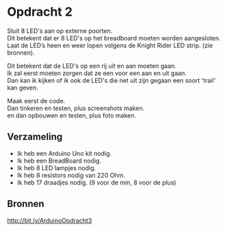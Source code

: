 # Opdracht 2
Sluit 8 LED's aan op externe poorten.  
Dit betekent dat er 8 LED's op het breadboard moeten worden aangesloten.  
Laat de LED’s heen en weer lopen volgens de Knight Rider LED strip. (zie bronnen).

Dit betekent dat de LED's op een rij uit en aan moeten gaan.  
Ik zal eerst moeten zorgen dat ze een voor een aan en uit gaan.  
Dan kan ik kijken of ik ook de LED's die net uit zijn gegaan een soort 'trail' kan geven.  

Maak eerst de code.  
Dan tinkeren en testen, plus screenshots maken.  
en dan opbouwen en testen, plus foto maken.
## Verzameling
- Ik heb een Arduino Uno kit nodig.
- Ik heb een BreadBoard nodig.
- Ik heb 8 LED lampjes nodig.
- Ik heb 8 resistors nodig van 220 Ohm.
- Ik heb 17 draadjes nodig. (9 voor de min, 8 voor de plus)

## Bronnen
http://bit.ly/ArduinoOpdracht3  